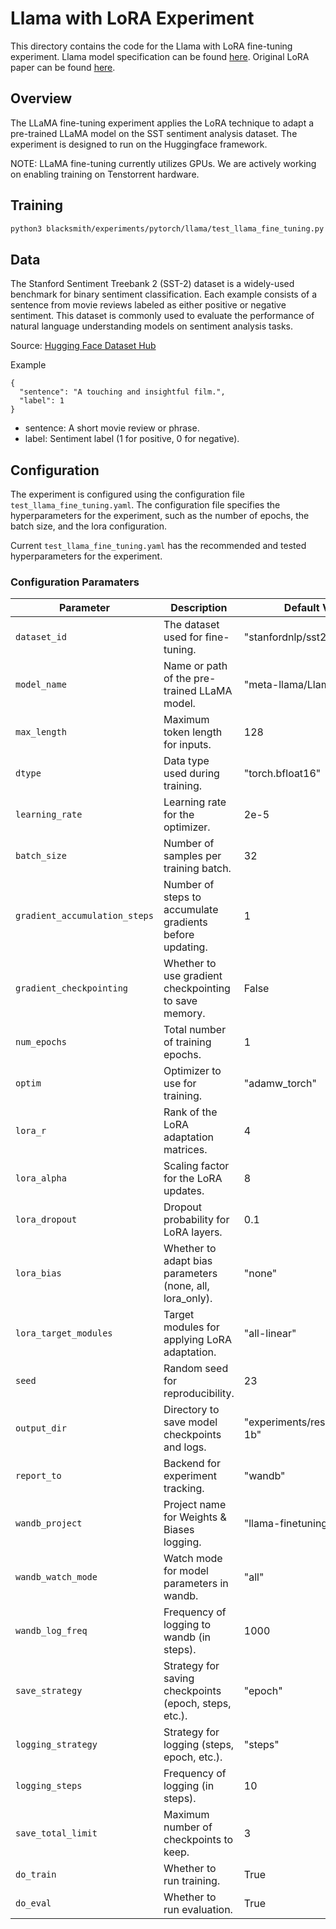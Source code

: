 # Llama with LoRA Experiment

This directory contains the code for the Llama with LoRA fine-tuning experiment.
Llama model specification can be found [here](https://huggingface.co/meta-llama/Llama-3.2-1B).
Original LoRA paper can be found [here](https://arxiv.org/pdf/2106.09685).

## Overview

The LLaMA fine-tuning experiment applies the LoRA technique to adapt a pre-trained LLaMA model on the SST sentiment analysis dataset.
The experiment is designed to run on the Huggingface framework.

NOTE:  LLaMA fine-tuning currently utilizes GPUs. We are actively working on enabling training on Tenstorrent hardware.

## Training

```bash
python3 blacksmith/experiments/pytorch/llama/test_llama_fine_tuning.py
```

## Data

The Stanford Sentiment Treebank 2 (SST-2) dataset is a widely-used benchmark for binary sentiment classification.
Each example consists of a sentence from movie reviews labeled as either positive or negative sentiment.
This dataset is commonly used to evaluate the performance of natural language understanding models on sentiment analysis tasks.

Source: [Hugging Face Dataset Hub](https://huggingface.co/datasets/stanfordnlp/sst2)

Example
```
{
  "sentence": "A touching and insightful film.",
  "label": 1
}
```
- sentence: A short movie review or phrase.
- label: Sentiment label (1 for positive, 0 for negative).


## Configuration

The experiment is configured using the configuration file `test_llama_fine_tuning.yaml`. The configuration file specifies the hyperparameters for the experiment, such as the number of epochs, the batch size, and the lora configuration.

Current `test_llama_fine_tuning.yaml` has the recommended and tested hyperparameters for the experiment.

### Configuration Paramaters

| Parameter | Description | Default Value|
| --- | --- | --- |
| `dataset_id` | The dataset used for fine-tuning. | "stanfordnlp/sst2" |
| `model_name` | Name or path of the pre-trained LLaMA model. | "meta-llama/Llama-3.2-1B" |
| `max_length` | Maximum token length for inputs. | 128 |
| `dtype` | Data type used during training. | "torch.bfloat16" |
| `learning_rate` | Learning rate for the optimizer. | 2e-5 |
| `batch_size` | Number of samples per training batch. | 32 |
| `gradient_accumulation_steps` | Number of steps to accumulate gradients before updating. | 1 |
| `gradient_checkpointing` | Whether to use gradient checkpointing to save memory. | False |
| `num_epochs` | Total number of training epochs. | 1 |
| `optim` | Optimizer to use for training. | "adamw_torch" |
| `lora_r` | Rank of the LoRA adaptation matrices. | 4 |
| `lora_alpha` | Scaling factor for the LoRA updates. | 8 |
| `lora_dropout` | Dropout probability for LoRA layers. | 0.1 |
| `lora_bias` | Whether to adapt bias parameters (none, all, lora_only). | "none" |
| `lora_target_modules` | Target modules for applying LoRA adaptation. | "all-linear" |
| `seed` | Random seed for reproducibility. | 23 |
| `output_dir` | Directory to save model checkpoints and logs. | "experiments/results/llama32-1b" |
| `report_to` | Backend for experiment tracking. | "wandb" |
| `wandb_project` | Project name for Weights & Biases logging. | "llama-finetuning" |
| `wandb_watch_mode` | Watch mode for model parameters in wandb. | "all" |
| `wandb_log_freq` | Frequency of logging to wandb (in steps). | 1000 |
| `save_strategy` | Strategy for saving checkpoints (epoch, steps, etc.). | "epoch" |
| `logging_strategy` | Strategy for logging (steps, epoch, etc.). | "steps" |
| `logging_steps` | Frequency of logging (in steps). | 10 |
| `save_total_limit` | Maximum number of checkpoints to keep. | 3 |
| `do_train` | Whether to run training. | True |
| `do_eval` | Whether to run evaluation. | True |
